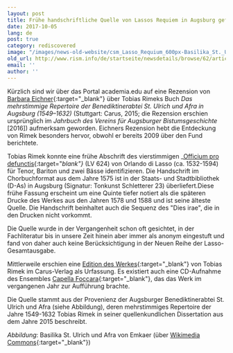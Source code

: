 ```yaml
---
layout: post
title: Frühe handschriftliche Quelle von Lassos Requiem in Augsburg gefunden
date: 2017-10-05
lang: de
post: true
category: rediscovered
image: "/images/news-old-website/csm_Lasso_Requium_600px-Basilika_St._Ulrich_und_Afra_290bba65b4.jpg"
old_url: http://www.rism.info/de/startseite/newsdetails/browse/62/article/64/earliest-manuscript-source-of-lasso-requiem-found-in-augsburg.html
email: ''
author: ''
---
```



Kürzlich sind wir über das Portal academia.edu auf eine Rezension von [Barbara Eichner](https://www.academia.edu/31048158/Review_of_Tobias_Rimek_Das_mehrstimmige_Repertoire_der_Benediktinerabtei_St._Ulrich_und_Afra_in_Augsburg_1549-1632_Carus_Verlag_Stuttgart_2015){:target="_blank"} über Tobias Rimeks Buch _Das mehrstimmige Repertoire der Benediktinerabtei St. Ulrich und Afra in Augsburg (1549–1632)_ (Stuttgart: Carus, 2015; die Rezension erschien ursprünglich im _Jahrbuch des Vereins für Augsburger Bistumsgeschichte_ [2016]) aufmerksam geworden. Eichners Rezension hebt die Entdeckung von Rimek besonders hervor, obwohl er bereits 2009 über den Fund berichtete.

Tobias Rimek konnte eine frühe Abschrift des vierstimmigen _[Officium pro defunctis](https://lasso-handschriften.badw.de/search?id=lasso700){:target="_blank"}_ (LV 624) von Orlando di Lasso (ca. 1532-1594) für Tenor, Bariton und zwei Bässe identifizieren. Die Handschrift im Chorbuchformat aus dem Jahre 1575 ist in der Staats- und Stadtbibliothek (D-As) in Augsburg (Signatur: Tonkunst Schletterer 23) überliefert.Diese frühe Fassung erscheint um eine Quinte tiefer notiert als die späteren Drucke des Werkes aus den Jahren 1578 und 1588 und ist seine älteste Quelle. Die Handschrift beinhaltet auch die Sequenz des "Dies irae", die in den Drucken nicht vorkommt.

Die Quelle wurde in der Vergangenheit schon oft gesichtet, in der Fachliteratur bis in unsere Zeit hinein aber immer als anonym eingestuft und fand von daher auch keine Berücksichtigung in der Neuen Reihe der Lasso-Gesamtausgabe.

Mittlerweile erschien eine [Edition des Werkes](https://www.carus-verlag.com/chor/geistliche-chormusik/orlando-di-lasso-requiem.html?&force_sid=1v8ae5i8pd6klnqp2v08kcjog0){:target="_blank"} von Tobias Rimek im Carus-Verlag als Urfassung. Es existiert auch eine CD-Aufnahme des Ensembles [Capella Foccara](https://www.perfect-noise.de/deutsch/cds/){:target="_blank"}, das das Werk im vergangenen Jahr zur Aufführung brachte.

Die Quelle stammt aus der Provenienz der Augsburger Benediktinerabtei St. Ulrich und Afra (siehe Abbildung), deren mehrstimmiges Repertoire der Jahre 1549-1632 Tobias Rimek in seiner quellenkundlichen Dissertation aus dem Jahre 2015 beschreibt.



_Abbildung_: Basilika St. Ulrich und Afra von Emkaer (über [Wikimedia Commons](https://commons.wikimedia.org/wiki/File:Basilika_St._Ulrich_und_Afra.jpg){:target="_blank"})





<script type="text/javascript">var switchTo5x=true;</script><script type="text/javascript" src="http://w.sharethis.com/button/buttons.js"></script><script type="text/javascript">stLight.options({publisher: "9b601438-1ce1-49d8-bfd7-9cff5df54c17", doNotHash: false, doNotCopy: false, hashAddressBar: false});</script>